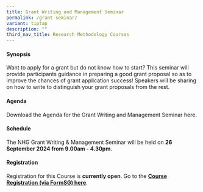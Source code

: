 ```yaml
---
title: Grant Writing and Management Seminar
permalink: /grant-seminar/
variant: tiptap
description: ""
third_nav_title: Research Methodology Courses
---
```

<h4><strong>Synopsis</strong></h4>
<p>Want to apply for a grant but do not know how to start? This seminar will
provide participants guidance in preparing a good grant proposal so as
to improve the chances of grant application success! Speakers will be sharing
on how to write to distinguish your grant proposals from the rest.&nbsp;</p>
<h4><strong>Agenda</strong></h4>
<p>Download the Agenda for the Grant Writing and Management Seminar here.</p>
<h4><strong>Schedule</strong></h4>
<p>The NHG Grant Writing &amp; Management Seminar will be held on <strong>26 September 2024 from 9.00am - 4.30pm</strong>.</p>
<h4><strong>Registration</strong></h4>
<p>Registration for this Course is <strong>currently open</strong>. Go to
the <strong><a href="https://form.gov.sg/66b9bb7981b299b7d5b36416" rel="noopener nofollow" target="_blank">Course Registration (via FormSG) here</a></strong>.</p>
<p></p>